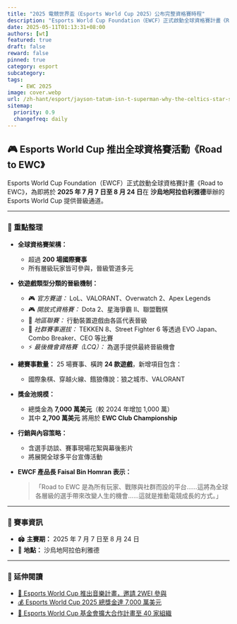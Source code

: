 ```yaml
---
title: "2025 電競世界盃（Esports World Cup 2025）公布完整資格賽時程"
description: "Esports World Cup Foundation（EWCF）正式啟動全球資格賽計畫《Road to EWC》，為即將於 2025 年 7 月 7 日至 8 月 24 日在 沙烏地阿拉伯利雅德舉辦的 Esports World Cup 提供晉級通道。"
date: 2025-05-11T01:13:31+08:00
authors: [wt]
featured: true
draft: false
reward: false
pinned: true
category: esport
subcategory: 
tags:
    - EWC 2025
image: cover.webp
url: /zh-hant/esport/jayson-tatum-isn-t-superman-why-the-celtics-star-struggles-in-clutch-moments
sitemap:
  priority: 0.9
  changefreq: daily
---
```

## 🎮 Esports World Cup 推出全球資格賽活動《Road to EWC》

Esports World Cup Foundation（EWCF）正式啟動全球資格賽計畫《Road to EWC》，為即將於 **2025 年 7 月 7 日至 8 月 24 日**在 **沙烏地阿拉伯利雅德**舉辦的 Esports World Cup 提供晉級通道。

---

### 🔑 重點整理

- **全球資格賽架構：**
  - 超過 **200 場國際賽事**
  - 所有層級玩家皆可參與，晉級管道多元

- **依遊戲類型分類的晉級機制：**
  - 🎮 *官方賽道：* LoL、VALORANT、Overwatch 2、Apex Legends  
  - 🎮 *開放式資格賽：* Dota 2、星海爭霸 II、聯盟戰棋  
  - 📱 *地區聯賽：* 行動裝置遊戲由各區代表晉級  
  - 🥊 *社群賽事選拔：* TEKKEN 8、Street Fighter 6 等透過 EVO Japan、Combo Breaker、CEO 等比賽  
  - ⚡ *最後機會資格賽（LCQ）：* 為選手提供最終晉級機會

- **總賽事數量：** 25 場賽事、橫跨 **24 款遊戲**，新增項目包含：  
  - 國際象棋、穿越火線、餓狼傳說：狼之城市、VALORANT

- **獎金池規模：**
  - 總獎金為 **7,000 萬美元**（較 2024 年增加 1,000 萬）  
  - 其中 **2,700 萬美元** 將用於 **EWC Club Championship**

- **行銷與內容策略：**
  - 含選手訪談、賽事現場花絮與幕後影片  
  - 將展開全球多平台宣傳活動

- **EWCF 產品長 Faisal Bin Homran 表示：**  
  > 「Road to EWC 是為所有玩家、戰隊與社群而設的平台……這將為全球各層級的選手帶來改變人生的機會……這就是推動電競成長的方式。」

---

### 📅 賽事資訊

- 🏟️ **主賽期：** 2025 年 7 月 7 日至 8 月 24 日  
- 📍 **地點：** 沙烏地阿拉伯利雅德  

---

### 🔗 延伸閱讀

- [🎵 Esports World Cup 推出音樂計畫，邀請 2WEI 參與](https://esportsinsider.com/2025/04/esports-world-cup-launches-new-music-initiative-featuring-2wei)  
- [💰 Esports World Cup 2025 總獎金達 7,000 萬美元](https://esportsinsider.com/2025/04/esports-world-cup-2025-prize-pool)  
- [🤝 Esports World Cup 基金會擴大合作計畫至 40 家組織](https://esportsinsider.com/2024/12/esports-world-cup-foundation-partner-team-expansion)